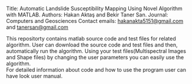Title: Automatic Landslide Susceptibility Mapping Using Novel Algorithm with MATLAB. 
Authors: Hakan Aktaş and Bekir Taner San.  Journal: Computers and Geosciences
Contact emails: hakanakta5151@gmail.com and tanersan@gmail.com

This repositorty contains matlab source code and test files for related algorithm. 
User can download the source code and test files and then, automatically run the algorithm.
Using your test files(Multispectral Images and Shape files) by changing the user parameters you can easily use the algorithm.  
For detailed information about code and how to use the program user can have look user manual. 
